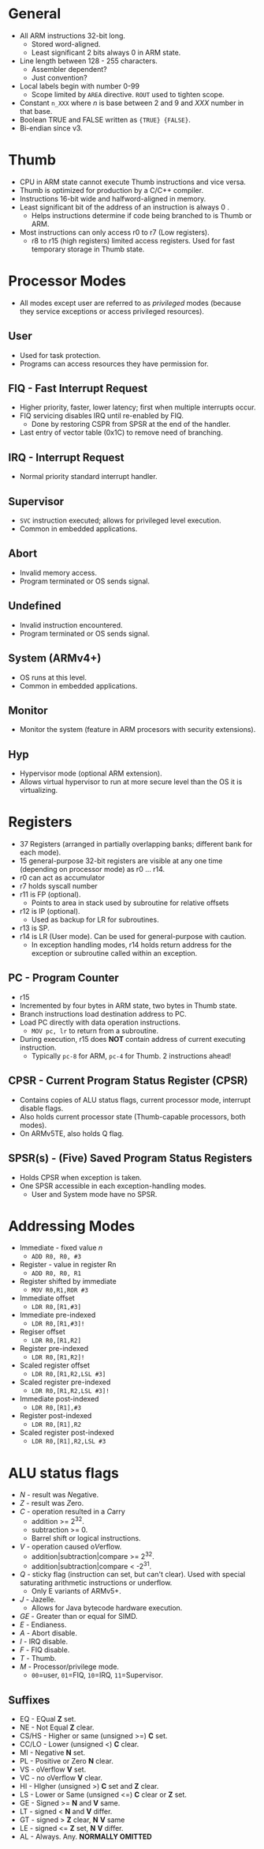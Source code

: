 <!--
  Author:  @NE- https://github.com/NE-
  Date:    2022 July 06
  Purpose: General notes for the ARM processor
-->

# General
- All ARM instructions 32-bit long.
  - Stored word-aligned.
  - Least significant 2 bits always 0 in ARM state.
- Line length between 128 - 255 characters.
  - Assembler dependent? 
  - Just convention?
- Local labels begin with number 0-99
  - Scope limited by `AREA` directive. `ROUT` used to tighten scope.
- Constant `n_XXX` where *n* is base between 2 and 9 and *XXX* number in that base.
- Boolean TRUE and FALSE written as `{TRUE} {FALSE}`.
- Bi-endian since v3.
# Thumb
- CPU in ARM state cannot execute Thumb instructions and vice versa.
- Thumb is optimized for production by a C/C++ compiler.
- Instructions 16-bit wide and halfword-aligned in memory.
- Least significant bit of the address of an instruction is always 0 .
  - Helps instructions determine if code being branched to is Thumb or ARM.
- Most instructions can only access r0 to r7 (Low registers).
  - r8 to r15 (high registers) limited access registers. Used for fast temporary storage in Thumb state.


# Processor Modes
- All modes except user are referred to as *privileged* modes (because they service exceptions or access privileged resources).
## User
- Used for task protection.
- Programs can access resources they have permission for.
## FIQ - Fast Interrupt Request
- Higher priority, faster, lower latency; first when multiple interrupts occur.
- FIQ servicing disables IRQ until re-enabled by FIQ.
  - Done by restoring CSPR from SPSR at the end of the handler.
- Last entry of vector table (0x1C) to remove need of branching.
## IRQ - Interrupt Request
- Normal priority standard interrupt handler.
## Supervisor
- `SVC` instruction executed; allows for privileged level execution.
- Common in embedded applications.
## Abort
- Invalid memory access.
- Program terminated or OS sends signal.
## Undefined
- Invalid instruction encountered.
- Program terminated or OS sends signal.
## System (ARMv4+)
- OS runs at this level.
- Common in embedded applications.
## Monitor
- Monitor the system (feature in ARM procesors with security extensions).
## Hyp
- Hypervisor mode (optional ARM extension).
- Allows virtual hypervisor to run at more secure level than the OS it is virtualizing.


# Registers
- 37 Registers (arranged in partially overlapping banks; different bank for each mode).
- 15 general-purpose 32-bit registers are visible at any one time (depending on processor mode) as r0 ... r14.
- r0 can act as accumulator
- r7 holds syscall number
- r11 is FP (optional).
  - Points to area in stack used by subroutine for relative offsets
- r12 is IP (optional).
  - Used as backup for LR for subroutines.
- r13 is SP.
- r14 is LR (User mode). Can be used for general-purpose with caution.  
  - In exception handling modes, r14 holds return address for the exception or subroutine called within an exception.
## PC - Program Counter
- r15
- Incremented by four bytes in ARM state, two bytes in Thumb state.
- Branch instructions load destination address to PC.
- Load PC directly with data operation instructions.
  - `MOV pc, lr` to return from a subroutine.
- During execution, r15 does **NOT** contain address of current executing instruction.
  - Typically `pc-8` for ARM, `pc-4` for Thumb. 2 instructions ahead!
## CPSR - Current Program Status Register (CPSR)
- Contains copies of ALU status flags, current processor mode, interrupt disable flags.
- Also holds current processor state (Thumb-capable processors, both modes).
- On ARMv5TE, also holds Q flag.
## SPSR(s) - (Five) Saved Program Status Registers
- Holds CPSR when exception is taken.
- One SPSR accessible in each exception-handling modes.
  - User and System mode have no SPSR.

# Addressing Modes
- Immediate - fixed value *n*
  - `ADD R0, R0, #3`
- Register - value in register Rn
  - `ADD R0, R0, R1`
- Register shifted by immediate
  - `MOV R0,R1,ROR #3`
- Immediate offset
  - `LDR R0,[R1,#3]`
- Immediate pre-indexed
  - `LDR R0,[R1,#3]!`
- Regiser offset
  - `LDR R0,[R1,R2]`
- Register pre-indexed
  - `LDR R0,[R1,R2]!`
- Scaled register offset
  - `LDR R0,[R1,R2,LSL #3]`
- Scaled register pre-indexed
  - `LDR R0,[R1,R2,LSL #3]!`
- Immediate post-indexed
  - `LDR R0,[R1],#3`
- Register post-indexed
  - `LDR R0,[R1],R2`
- Scaled register post-indexed
  - `LDR R0,[R1],R2,LSL #3`

# ALU status flags
- *N* - result was *N*egative.
- *Z* - result was *Z*ero.
- *C* - operation resulted in a *C*arry
  - addition >= 2<sup>32</sup>.
  - subtraction >= 0.
  - Barrel shift or logical instructions.
- *V* - operation caused o*V*erflow.
  - addition|subtraction|compare >= 2<sup>32</sup>.
  - addition|subtraction|compare < -2<sup>31</sup>.
- *Q* - sticky flag (instruction can set, but can't clear). Used with special saturating arithmetic instructions or underflow.
  - Only E variants of ARMv5+.
- *J* - Jazelle. 
  - Allows for Java bytecode hardware execution.
- *GE* - Greater than or equal for SIMD.
- *E* - Endianess.
- *A* - Abort disable.
- *I* - IRQ disable.
- *F* - FIQ disable.
- *T* - Thumb.
- *M* - Processor/privilege mode.
  - `00`=user, `01`=FIQ, `10`=IRQ, `11`=Supervisor.
## Suffixes
- EQ - EQual **Z** set.
- NE - Not Equal **Z** clear.
- CS/HS - Higher or same (unsigned >=) **C** set.
- CC/LO - Lower (unsigned <) **C** clear.
- MI - Negative **N** set.
- PL - Positive or Zero **N** clear.
- VS - oVerflow **V** set.
- VC - no oVerflow **V** clear.
- HI - HIgher (unsigned >) **C** set and **Z** clear.
- LS - Lower or Same (unsigned <=) **C** clear or **Z** set.
- GE - Signed >= **N** and **V** same.
- LT - signed < **N** and **V** differ.
- GT - signed > **Z** clear, **N** **V** same
- LE - signed <= **Z** set, **N** **V** differ.
- AL - Always. Any. **NORMALLY OMITTED**
